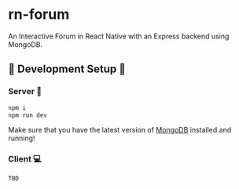 # rn-forum
An Interactive Forum in React Native with an Express backend using MongoDB.

## :wrench: Development Setup :wrench:

### Server :nut_and_bolt:
```sh
npm i
npm run dev
```
Make sure that you have the latest version of [MongoDB](https://www.mongodb.com/download-center) installed and running!

### Client :computer:
```sh
TBD
```
